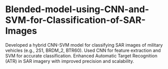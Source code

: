 # Blended-model-using-CNN-and-SVM-for-Classification-of-SAR-Images
Developed a hybrid CNN-SVM model for classifying SAR images of military vehicles (e.g., 2S1, BRDM_2, BTR60). Used CNN for feature extraction and SVM for accurate classification. Enhanced Automatic Target Recognition (ATR) in SAR imagery with improved precision and scalability.
